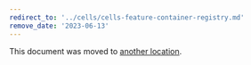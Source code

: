 ```yaml
---
redirect_to: '../cells/cells-feature-container-registry.md'
remove_date: '2023-06-13'
---
```


This document was moved to [another location](../cells/cells-feature-container-registry.md).

<!-- This redirect file can be deleted after <2023-06-13>. -->
<!-- Redirects that point to other docs in the same project expire in three months. -->
<!-- Redirects that point to docs in a different project or site (link is not relative and starts with `https:`) expire in one year. -->
<!-- Before deletion, see: https://docs.gitlab.com/ee/development/documentation/redirects.html -->
